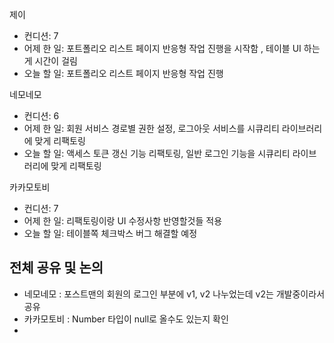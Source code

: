 
제이
- 컨디션: 7
- 어제 한 일: 포트폴리오 리스트 페이지 반응형 작업 진행을 시작함 , 테이블 UI 하는게 시간이 걸림
- 오늘 할 일: 포트폴리오 리스트 페이지 반응형 작업 진행

네모네모
- 컨디션: 6
- 어제 한 일: 회원 서비스 경로별 권한 설정, 로그아웃 서비스를 시큐리티 라이브러리에 맞게 리팩토링
- 오늘 할 일: 액세스 토큰 갱신 기능 리팩토링, 일반 로그인 기능을 시큐리티 라이브러리에 맞게 리팩토링

카카모토비
- 컨디션: 7
- 어제 한 일: 리팩토링이랑 UI 수정사항 반영할것들 적용 
- 오늘 할 일: 테이블쪽 체크박스 버그 해결할 예정

## 전체 공유 및 논의
- 네모네모 : 포스트맨의 회원의 로그인 부분에 v1, v2 나누었는데 v2는 개발중이라서 공유
- 카카모토비 : Number 타입이 null로 올수도 있는지 확인
- 